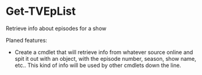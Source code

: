 # Get-TVEpList
Retrieve info about episodes for a show

Planed features:
- Create a cmdlet that will retrieve info from whatever source online and spit it out with an object, with the episode number, season, show name, etc.. This kind of info will be used by other cmdlets down the line. 